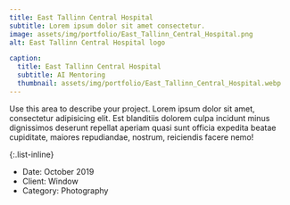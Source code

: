 ```yaml
---
title: East Tallinn Central Hospital
subtitle: Lorem ipsum dolor sit amet consectetur.
image: assets/img/portfolio/East_Tallinn_Central_Hospital.png
alt: East Tallinn Central Hospital logo

caption:
  title: East Tallinn Central Hospital
  subtitle: AI Mentoring
  thumbnail: assets/img/portfolio/East_Tallinn_Central_Hospital.webp
---
```

Use this area to describe your project. Lorem ipsum dolor sit amet, consectetur adipisicing elit. Est blanditiis dolorem culpa incidunt minus dignissimos deserunt repellat aperiam quasi sunt officia expedita beatae cupiditate, maiores repudiandae, nostrum, reiciendis facere nemo!

{:.list-inline}
- Date: October 2019
- Client: Window
- Category: Photography

